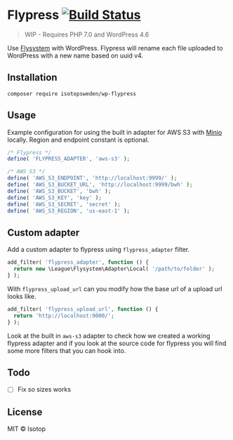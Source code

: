 # Flypress [![Build Status](https://travis-ci.org/isotopsweden/wp-flypress.svg?branch=master)](https://travis-ci.org/isotopsweden/wp-flypress)

> WIP - Requires PHP 7.0 and WordPress 4.6

Use [Flysystem](https://flysystem.thephpleague.com/) with WordPress. Flypress will rename each file uploaded to WordPress with a new name based on uuid v4.

## Installation

```
composer require isotopsweden/wp-flypress
```

## Usage

Example configuration for using the built in adapter for AWS S3 with [Minio](https://minio.io/) locally. Region and endpoint constant is optional.

```php
/* Flypress */
define( 'FLYPRESS_ADAPTER', 'aws-s3' );

/* AWS S3 */
define( 'AWS_S3_ENDPOINT', 'http://localhost:9999/' );
define( 'AWS_S3_BUCKET_URL', 'http://localhost:9999/bwh' );
define( 'AWS_S3_BUCKET', 'bwh' );
define( 'AWS_S3_KEY', 'key' );
define( 'AWS_S3_SECRET', 'secret' );
define( 'AWS_S3_REGION', 'us-east-1' );
```

## Custom adapter

Add a custom adapter to flypress using `flypress_adapter` filter.

```php
add_filter( 'flypress_adapter', function () {
  return new \League\Flysystem\Adapter\Local( '/path/to/folder' );
} );
```

With `flypress_upload_url` can you modify how the base url of a upload url looks like.

```php
add_filter( 'flypress_upload_url', function () {
  return 'http://localhost:9000/';
} );
```

Look at the built in `aws-s3` adapter to check how we created a working flypress adapter and if you look at the source code for flypress you will find some more filters that you can hook into.

## Todo

- [ ] Fix so sizes works

## License

MIT © Isotop
